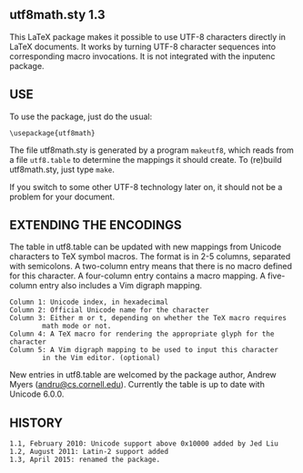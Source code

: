 utf8math.sty 1.3
----------------

This LaTeX package makes it possible to use UTF-8 characters directly
in LaTeX documents. It works by turning UTF-8 character sequences into
corresponding macro invocations. It is not integrated with the inputenc
package.

USE
---

To use the package, just do the usual:

    \usepackage{utf8math}

The file utf8math.sty is generated by a program `makeutf8`, which reads from a file
`utf8.table` to determine the mappings it should create.  To (re)build
utf8math.sty, just type `make`.

If you switch to some other UTF-8 technology later on, it should not be
a problem for your document.


EXTENDING THE ENCODINGS
-----------------------

The table in utf8.table can be updated with new mappings from Unicode
characters to TeX symbol macros. The format is in 2-5 columns, separated
with semicolons. A two-column entry means that there is no macro defined
for this character. A four-column entry contains a macro mapping.  A
five-column entry also includes a Vim digraph mapping.

    Column 1: Unicode index, in hexadecimal
    Column 2: Official Unicode name for the character
    Column 3: Either m or t, depending on whether the TeX macro requires
            math mode or not.
    Column 4: A TeX macro for rendering the appropriate glyph for the character
    Column 5: A Vim digraph mapping to be used to input this character
            in the Vim editor. (optional)

New entries in utf8.table are welcomed by the package author,
Andrew Myers (andru@cs.cornell.edu). Currently the table is up to date with Unicode 6.0.0.

HISTORY
-------

    1.1, February 2010: Unicode support above 0x10000 added by Jed Liu
    1.2, August 2011: Latin-2 support added
    1.3, April 2015: renamed the package.
